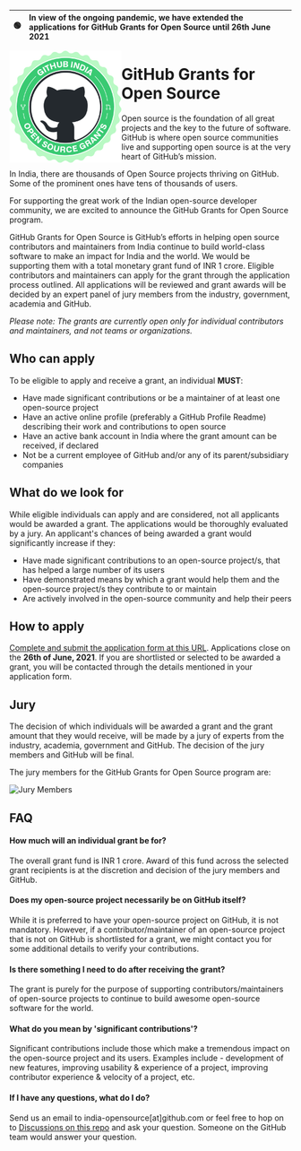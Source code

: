 | 🟢   | In view of the ongoing pandemic, we have extended the applications for GitHub Grants for Open Source until 26th June 2021 |
|---------------|:------------------------|

<img align="left" height="200" src="assets/grants%402x.png">

# GitHub Grants for Open Source

Open source is the foundation of all great projects and the key to the future of software. GitHub is where open source communities live and supporting open source is at the very heart of GitHub’s mission.

In India, there are thousands of Open Source projects thriving on GitHub. Some of the prominent ones have tens of thousands of users.

For supporting the great work of the Indian open-source developer community, we are excited to announce the GitHub Grants for Open Source program.

GitHub Grants for Open Source is GitHub’s efforts in helping open source contributors and maintainers from India continue to build world-class software to make an impact for India and the world. We would be supporting them with a total monetary grant fund of INR 1 crore. Eligible contributors and maintainers can apply for the grant through the application process outlined. All applications will be reviewed and grant awards will be decided by an expert panel of jury members from the industry, government, academia and GitHub.

_Please note: The grants are currently open only for individual contributors and maintainers, and not teams or organizations._

## Who can apply

To be eligible to apply and receive a grant, an individual **MUST**:
- Have made significant contributions or be a maintainer of at least one open-source project
- Have an active online profile (preferably a GitHub Profile Readme) describing their work and contributions to open source
- Have an active bank account in India where the grant amount can be received, if declared
- Not be a current employee of GitHub and/or any of its parent/subsidiary companies

## What do we look for

While eligible individuals can apply and are considered, not all applicants would be awarded a grant. The applications would be thoroughly evaluated by a jury. An applicant's chances of being awarded a grant would significantly increase if they:
- Have made significant contributions to an open-source project/s, that has helped a large number of its users
- Have demonstrated means by which a grant would help them and the open-source project/s they contribute to or maintain
- Are actively involved in the open-source community and help their peers

## How to apply

[Complete and submit the application form at this URL](https://github.submittable.com/submit/ffb3c7ab-53df-49a3-a7e6-5016ee34bf4a/github-india-grants-for-open-source). Applications close on the **26th of June, 2021**. If you are shortlisted or selected to be awarded a grant, you will be contacted through the details mentioned in your application form.

## Jury

The decision of which individuals will be awarded a grant and the grant amount that they would receive, will be made by a jury of experts from the industry, academia, government and GitHub. The decision of the jury members and GitHub will be final.

The jury members for the GitHub Grants for Open Source program are:

![Jury Members](https://user-images.githubusercontent.com/8726608/112457682-fffcfe80-8d81-11eb-8e82-ebd225cadee8.png)

## FAQ

#### How much will an individual grant be for?

The overall grant fund is INR 1 crore. Award of this fund across the selected grant recipients is at the discretion and decision of the jury members and GitHub.

#### Does my open-source project necessarily be on GitHub itself?

While it is preferred to have your open-source project on GitHub, it is not mandatory. However, if a contributor/maintainer of an open-source project that is not on GitHub is shortlisted for a grant, we might contact you for some additional details to verify your contributions.

#### Is there something I need to do after receiving the grant?

The grant is purely for the purpose of supporting contributors/maintainers of open-source projects to continue to build awesome open-source software for the world. 

#### What do you mean by 'significant contributions'?

Significant contributions include those which make a tremendous impact on the open-source project and its users. Examples include - development of new features, improving usability & experience of a project, improving contributor experience & velocity of a project, etc. 

#### If I have any questions, what do I do?

Send us an email to india-opensource[at]github.com or feel free to hop on to [Discussions on this repo](https://github.com/github/india/discussions) and ask your question. Someone on the GitHub team would answer your question.
